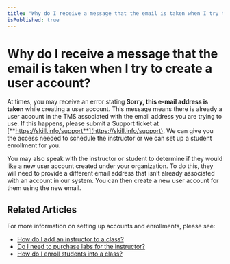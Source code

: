 ```yaml
---
title: "Why do I receive a message that the email is taken when I try to create a user account?"
isPublished: true
---
```


# Why do I receive a message that the email is taken when I try to create a user account?

At times, you may receive an error stating **Sorry, this e-mail address is taken** while creating a user account. This message means there is already a user account in the TMS associated with the email address you are trying to use. If this happens, please submit a Support ticket at [**https://skill.info/support**](https://skill.info/support). We can give you the access needed to schedule the instructor or we can set up a student enrollment for you.

You may also speak with the instructor or student to determine if they would like a new user account created under your organization. To do this, they will need to provide a different email address that isn’t already associated with an account in our system. You can then create a new user account for them using the new email. 

## Related Articles
For more information on setting up accounts and enrollments, please see:

- [How do I add an instructor to a class?](../fulfilling-marketplace-order/add-instructor-to-class.md)
- [Do I need to purchase labs for the instructor?](../faq-for-arvato-marketplace/purchase-labs-for-instructor.md)
- [How do I enroll students into a class?](../fulfilling-marketplace-order/enroll-students-in-class.md)

